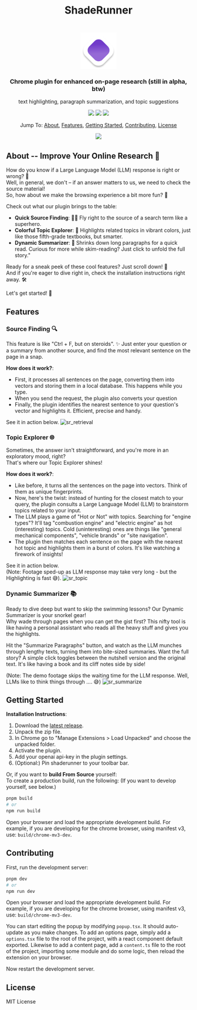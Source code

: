 <h1 align="center">
ShadeRunner
</h1>


<h3 align="center">
    <br/>
    <img src="./assets/icon.png" width="100" alt="Logo"/><br/><br/>
    Chrome plugin for enhanced on-page research 
    (still in alpha, btw)
</h3>
<p align="center" style="font-weight:normal">
    text highlighting, paragraph summarization, and topic suggestions
</p>


<p align="center">
    <a href="https://github.com/LambdalabsML/shaderunner/releases"><img src="https://img.shields.io/github/v/release/LambdalabsML/shaderunner?colorA=363a4f&colorB=a6da95&style=for-the-badge"/></a>
    <a href="https://github.com/LambdalabsML/shaderunner/commits"><img src="https://img.shields.io/github/commit-activity/m/LambdalabsML/shaderunner?colorA=363a4f&colorB=0099ff&style=for-the-badge"/></a>
    <a href="https://github.com/LambdalabsML/shaderunner/releases"><img src="https://img.shields.io/github/downloads/LambdalabsML/shaderunner/total?colorA=363a4f&colorB=60b9f4&style=for-the-badge"/></a>
</p>

<p align="center">
  Jump To:
  <a href="#about----improve-your-online-research-">About</a>,
  <a href="#features">Features</a>,
  <a href="#getting-started">Getting Started</a>,
  <a href="#contributing">Contributing</a>,
  <a href="#license">License</a>
</p>


<p align="center">
  <img src="https://github.com/LambdaLabsML/shaderunner/assets/142889449/fea21a41-8448-40dc-a2f5-51eee5264f9b"/>
</p>


## About -- Improve Your Online Research 🚀
How do you know if a Large Language Model (LLM) response is right or wrong? 🤔  
Well, in general, we don't – if an answer matters to us, we need to check the source material!  
So, how about we make the browsing experience a bit more fun? 🎉

Check out what our plugin brings to the table:
- **Quick Source Finding**: 🦸‍♂️ Fly right to the source of a search term like a superhero.
- **Colorful Topic Explorer**: 🌈 Highlights related topics in vibrant colors, just like those fifth-grade textbooks, but smarter.
- **Dynamic Summarizer**: 📝 Shrinks down long paragraphs for a quick read. Curious for more while skim-reading? Just click to unfold the full story."

Ready for a sneak peek of these cool features? Just scroll down! 👀  
And if you're eager to dive right in, check the installation instructions right away. 🛠️

Let's get started! 🚀


## Features

### Source Finding 🔍
This feature is like "Ctrl + F, but on steroids". ✨
Just enter your question or a summary from another source, and find the most relevant sentence on the page in a snap.

**How does it work?**:
- First, it processes all sentences on the page, converting them into vectors and storing them in a local database. This happens while you type.
- When you send the request, the plugin also converts your question
- Finally, the plugin identifies the nearest sentence to your question's vector and highlights it. Efficient, precise and handy.

See it in action below.
![sr_retrieval](https://github.com/LambdaLabsML/shaderunner/assets/142889449/24d4768f-2f7c-41d1-a353-be2a1089d0e7)

### Topic Explorer 🌐
Sometimes, the answer isn't straightforward, and you're more in an exploratory mood, right?  
That's where our Topic Explorer shines!

**How does it work?**:
- Like before, it turns all the sentences on the page into vectors. Think of them as unique fingerprints.
- Now, here's the twist: instead of hunting for the closest match to your query, the plugin consults a Large Language Model (LLM) to brainstorm topics related to your input.
- The LLM plays a game of "Hot or Not" with topics. Searching for "engine types"? It'll tag "combustion engine" and "electric engine" as hot (interesting) topics. Cold (uninteresting) ones are things like "general mechanical components", "vehicle brands" or "site navigation".
- The plugin then matches each sentence on the page with the nearest hot topic and highlights them in a burst of colors. It's like watching a firework of insights!

See it in action below.  
(Note: Footage sped-up as LLM response may take very long - but the Highlighting is fast 😅).
![sr_topic](https://github.com/LambdaLabsML/shaderunner/assets/142889449/381f32fe-8e48-4acc-9f56-b58ffcc6b43f)


### Dynamic Summarizer 📚
Ready to dive deep but want to skip the swimming lessons? Our Dynamic Summarizer is your snorkel gear!  
Why wade through pages when you can get the gist first? This nifty tool is like having a personal assistant who reads all the heavy stuff and gives you the highlights.

Hit the "Summarize Paragraphs" button, and watch as the LLM munches through lengthy texts, turning them into bite-sized summaries. Want the full story? A simple click toggles between the nutshell version and the original text. It's like having a book and its cliff notes side by side!

(Note: The demo footage skips the waiting time for the LLM response. Well, LLMs like to think things through .... 😅)
![sr_summarize](https://github.com/LambdaLabsML/shaderunner/assets/142889449/c2648bef-6e4d-4015-b800-0046736f8a52)


## Getting Started

**Installation Instructions**:
1. Download the [latest release](https://github.com/LambdaLabsML/shaderunner/releases/latest/download/build.zip).
2. Unpack the zip file.
3. In Chrome go to "Manage Extensions > Load Unpacked" and choose the unpacked folder.
4. Activate the plugin.
5. Add your openai api-key in the plugin settings.
6. (Optional:) Pin shaderunner to your toolbar bar.

Or, if you want to **build From Source** yourself:  
To create a production build, run the following:
(If you want to develop yourself, see below.)

```bash
pnpm build
# or
npm run build
```

Open your browser and load the appropriate development build. For example, if you are developing for the chrome browser, using manifest v3, use: `build/chrome-mv3-dev`.


## Contributing
First, run the development server:

```bash
pnpm dev
# or
npm run dev
```

Open your browser and load the appropriate development build. For example, if you are developing for the chrome browser, using manifest v3, use: `build/chrome-mv3-dev`.

You can start editing the popup by modifying `popup.tsx`. It should auto-update as you make changes. To add an options page, simply add a `options.tsx` file to the root of the project, with a react component default exported. Likewise to add a content page, add a `content.ts` file to the root of the project, importing some module and do some logic, then reload the extension on your browser.


Now restart the development server.

## License
MIT License
